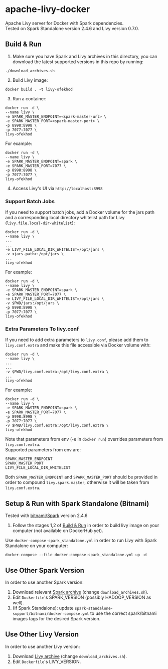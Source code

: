 # apache-livy-docker
Apache Livy server for Docker with Spark dependencies.  
Tested on Spark Standalone version 2.4.6 and Livy version 0.7.0.  

## Build & Run
1. Make sure you have Spark and Livy archives in this directory, you can download the latest supported versions in this repo by running:  
~~~
./download_archives.sh
~~~
2. Build Livy image:
~~~
docker build . -t livy-ofekhod
~~~
3. Run a container:  
~~~
docker run -d \
--name livy \
-e SPARK_MASTER_ENDPOINT=<spark-master-url> \
-e SPARK_MASTER_PORT=<spark-master-port> \
-p 8998:8998 \
-p 7077:7077 \
livy-ofekhod
~~~  

For example:  
~~~
docker run -d \
--name livy \
-e SPARK_MASTER_ENDPOINT=spark \
-e SPARK_MASTER_PORT=7077 \
-p 8998:8998 \
-p 7077:7077 \
livy-ofekhod
~~~  
4. Access Livy's UI via `http://localhost:8998`  

### Support Batch Jobs
If you need to support batch jobs, add a Docker volume for the jars path and a corresponding local directory whitelist path for Livy (`livy.file.local-dir-whitelist`):  
~~~
docker run -d \
--name livy \
...
...
-e LIVY_FILE_LOCAL_DIR_WHITELIST=/opt/jars \
-v <jars-path>:/opt/jars \
...
livy-ofekhod
~~~  

For example:  
~~~
docker run -d \
--name livy \
-e SPARK_MASTER_ENDPOINT=spark \
-e SPARK_MASTER_PORT=7077 \
-e LIVY_FILE_LOCAL_DIR_WHITELIST=/opt/jars \
-v $PWD/jars:/opt/jars \
-p 8998:8998 \
-p 7077:7077 \
livy-ofekhod
~~~  
   
### Extra Parameters To livy.conf
If you need to add extra parameters to `livy.conf`, please add them to `livy.conf.extra` and make this file accessible via Docker volume with:
~~~
docker run -d \
--name livy \
...
...
-v $PWD/livy.conf.extra:/opt/livy.conf.extra \
...
livy-ofekhod
~~~  
  
For example:  
~~~
docker run -d \
--name livy \
-e SPARK_MASTER_ENDPOINT=spark \
-e SPARK_MASTER_PORT=7077 \
-p 8998:8998 \
-p 7077:7077 \
-v $PWD/livy.conf.extra:/opt/livy.conf.extra \
livy-ofekhod
~~~  
  
Note that parameters from env (-e in `docker run`) overrides parameters from `livy.conf.extra`.  
Supported parameters from env are:  
~~~
SPARK_MASTER_ENDPOINT
SPARK_MASTER_PORT
LIVY_FILE_LOCAL_DIR_WHITELIST
~~~  
Both `SPARK_MASTER_ENDPOINT` and `SPARK_MASTER_PORT` should be provided in order to compound `livy.spark.master`, otherwise it will be taken from `livy.conf.extra`.

## Setup & Run with Spark Standalone (Bitnami)
Tested with [bitnami/Spark](https://hub.docker.com/r/bitnami/spark) version 2.4.6
  
1. Follow the stages 1,2 of [Build & Run](https://github.com/OfekHod/apache-livy-docker#build--run) in order to build livy image on your computer (not available on DockerHub yet).  

Use `docker-compose-spark_standalone.yml` in order to run Livy with Spark Standalone on your computer:  
~~~
docker-compose --file docker-compose-spark_standalone.yml up -d
~~~

## Use Other Spark Version  
In order to use another Spark version:  
1. Download relevant [Spark archive](https://archive.apache.org/dist/spark/) (change `download_archives.sh`).  
2. Edit `Dockerfile`'s SPARK_VERSION (possibly HADOOP_VERSION as well).   
3. (If Spark Standalone): update `spark-standalone-support/bitnami/docker-compose.yml` to use the correct spark/bitnami images tags for the desired Spark version.

## Use Other Livy Version
In order to use another Livy version:  
1. Download [Livy archive](http://mirror.23media.de/apache/incubator/livy/) (change `download_archives.sh`).  
2. Edit `Dockerfile`'s LIVY_VERSION.  
